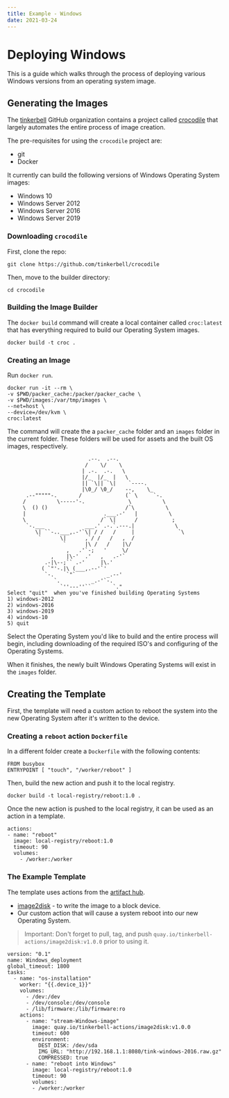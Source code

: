 ```yaml
---
title: Example - Windows
date: 2021-03-24
---
```


# Deploying Windows

This is a guide which walks through the process of deploying various Windows versions from an operating system image.

## Generating the Images

The [tinkerbell] GitHub organization contains a project called [crocodile] that largely automates the entire process of image creation.

The pre-requisites for using the `crocodile` project are:

- git
- Docker

It currently can build the following versions of Windows Operating System images:

- Windows 10
- Windows Server 2012
- Windows Server 2016
- Windows Server 2019

### Downloading `crocodile`

First, clone the repo:

```
git clone https://github.com/tinkerbell/crocodile
```

Then, move to the builder directory:

```
cd crocodile
```

### Building the Image Builder

The `docker build` command will create a local container called `croc:latest` that has everything required to build our Operating System images.

```
docker build -t croc .
```

### Creating an Image

Run `docker run`.

```
docker run -it --rm \
-v $PWD/packer_cache:/packer/packer_cache \
-v $PWD/images:/var/tmp/images \
--net=host \
--device=/dev/kvm \
croc:latest
```

The command will create the a `packer_cache` folder and an `images` folder in the current folder.
These folders will be used for assets and the built OS images, respectively.

```
                          .--.  .--.
                         /    \/    \
                        | .-.  .-.   \
                        |/_  |/_  |   \
                        || `\|| `\|    `----.
                        |\0_/ \0_/    --,    \_
      .--"""""-.       /              (` \     `-.
     /          \-----'-.              \          \
     \  () ()                         /`\          \
     |                         .___.-'   |          \
     \                        /` \|      /           ;
      `-.___             ___.' .-.`.---.|             \
         \| ``-..___,.-'`\| / /   /     |              `\
          `      \|      ,`/ /   /   ,  /
                  `      |\ /   /    |\/
                   ,   .'`-;   '     \/
              ,    |\-'  .'   ,   .-'`
            .-|\--;`` .-'     |\.'
           ( `"'-.|\ (___,.--'`'
            `-.    `"`          _.--'
               `.          _.-'`-.
                 `''---''``       `."
Select "quit"  when you've finished building Operating Systems
1) windows-2012
2) windows-2016
3) windows-2019
4) windows-10
5) quit
```

Select the Operating System you'd like to build and the entire process will begin, including downloading of the required ISO's and configuring of the Operating Systems.

When it finishes, the newly built Windows Operating Systems will exist in the `images` folder.

## Creating the Template

First, the template will need a custom action to reboot the system into the new Operating System after it's written to the device.

### Creating a `reboot` action `Dockerfile`

In a different folder create a `Dockerfile` with the following contents:

```
FROM busybox
ENTRYPOINT [ "touch", "/worker/reboot" ]
```

Then, build the new action and push it to the local registry.

```
docker build -t local-registry/reboot:1.0 .
```

Once the new action is pushed to the local registry, it can be used as an action in a template.

```
actions:
- name: "reboot"
  image: local-registry/reboot:1.0
  timeout: 90
  volumes:
	- /worker:/worker
```

### The Example Template

The template uses actions from the [artifact hub].

- [image2disk] - to write the image to a block device.
- Our custom action that will cause a system reboot into our new Operating System.

> Important: Don't forget to pull, tag, and push `quay.io/tinkerbell-actions/image2disk:v1.0.0` prior to using it.

```
version: "0.1"
name: Windows_deployment
global_timeout: 1800
tasks:
  - name: "os-installation"
	worker: "{{.device_1}}"
	volumes:
	  - /dev:/dev
	  - /dev/console:/dev/console
	  - /lib/firmware:/lib/firmware:ro
	actions:
      - name: "stream-Windows-image"
        image: quay.io/tinkerbell-actions/image2disk:v1.0.0
		timeout: 600
		environment:
		  DEST_DISK: /dev/sda
		  IMG_URL: "http://192.168.1.1:8080/tink-windows-2016.raw.gz"
		  COMPRESSED: true
      - name: "reboot into Windows"
        image: local-registry/reboot:1.0
        timeout: 90
        volumes:
	    - /worker:/worker
```

[artifact hub]: https://artifact.io
[crocodile]: https://github.com/tinkerbell/crocodile
[image2disk]: https://artifacthub.io/packages/tbaction/tinkerbell-community/image2disk
[tinkerbell]: https://tinkerbell.org
